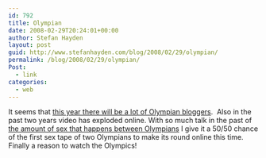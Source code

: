 ```yaml
---
id: 792
title: Olympian
date: 2008-02-29T20:24:01+00:00
author: Stefan Hayden
layout: post
guid: http://www.stefanhayden.com/blog/2008/02/29/olympian/
permalink: /blog/2008/02/29/olympian/
Post:
  - link
categories:
  - web
---
```

It seems that <a href="http://www.buzzfeed.com/buzz/Olympian_Bloggers">this year there will be a lot of Olympian bloggers</a>.  Also in the past two years video has exploded online. With so much talk in the past of <a href="http://sports.espn.go.com/espn/page2/story?page=merron/040811">the amount of sex that happens between Olympians</a> I give it a 50/50 chance of the first sex tape of two Olympians to make its round online this time. Finally a reason to watch the Olympics!